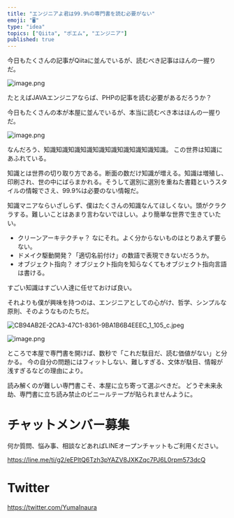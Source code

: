 ```yaml
---
title: "エンジニアよ君は99.9%の専門書を読む必要がない"
emoji: "🖥"
type: "idea"
topics: ["Qiita", "ポエム", "エンジニア"]
published: true
---
```


今日もたくさんの記事がQiitaに並んでいるが、読むべき記事はほんの一握りだ。

![image.png](https://qiita-image-store.s3.ap-northeast-1.amazonaws.com/0/89618/3586226e-7433-5cd7-be6c-d12dcdc5f5ec.png)

たとえばJAVAエンジニアならば、PHPの記事を読む必要があるだろうか？

今日もたくさんの本が本屋に並んでいるが、本当に読むべき本はほんの一握りだ。

![image.png](https://qiita-image-store.s3.ap-northeast-1.amazonaws.com/0/89618/7ab97c85-7bf2-b33e-29e9-c182bb55eff0.png)

なんだろう、知識知識知識知識知識知識知識知識知識知識。
この世界は知識にあふれている。

知識とは世界の切り取り方である。断面の数だけ知識が増える。知識は増殖し、印刷され、世の中にばらまかれる。そうして選別に選別を重ねた書籍というスタイルの情報でさえ、99.9%は必要のない情報だ。

知識マニアならいざしらず、僕はたくさんの知識なんてほしくない。頭がクラクラする。難しいことはあまり言わないでほしい。より簡単な世界で生きていたい。

- クリーンアーキテクチャ？ なにそれ。よく分からないものはとりあえず要らない。
- ドメイク駆動開発？「適切名前付け」の数語で表現できないだろうか。
- オブジェクト指向？ オブジェクト指向を知らなくてもオブジェクト指向言語は書ける。

すごい知識はすごい人達に任せておけば良い。

それよりも僕が興味を持つのは、エンジニアとしての心がけ、哲学、シンプルな原則、そのようなものたちだ。

![CB94AB2E-2CA3-47C1-8361-9BA1B6B4EEEC_1_105_c.jpeg](https://qiita-image-store.s3.ap-northeast-1.amazonaws.com/0/89618/26d6b4ae-932c-e4fa-870b-fbba8774aadd.jpeg)

![image.png](https://qiita-image-store.s3.ap-northeast-1.amazonaws.com/0/89618/b656f3d4-e9a1-aeff-a8f3-00fdbdda3df4.png)

ところで本屋で専門書を開けば、数秒で「これだ駄目だ、読む価値がない」と分かる。
今の自分の問題にはフィットしない、難しすぎる、文体が駄目、情報が浅すぎるなどの理由により。

読み解くのが難しい専門書こそ、本屋に立ち寄って選ぶべきだ。
どうぞ未来永劫、専門書に立ち読み禁止のビニールテープが貼られませんように。



<!-- Update From Qiita API -->

# チャットメンバー募集


何か質問、悩み事、相談などあればLINEオープンチャットもご利用ください。

https://line.me/ti/g2/eEPltQ6Tzh3pYAZV8JXKZqc7PJ6L0rpm573dcQ





# Twitter


https://twitter.com/YumaInaura


<!-- Update From Qiita API -->


